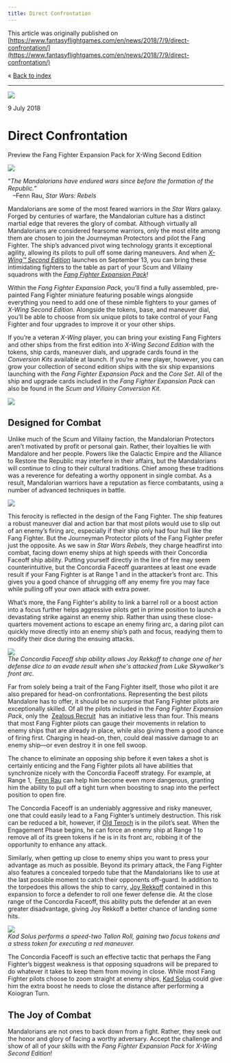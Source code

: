 ```yaml
---
title: Direct Confrontation
---
```


This article was originally published on [https://www.fantasyflightgames.com/en/news/2018/7/9/direct-confrontation/](https://www.fantasyflightgames.com/en/news/2018/7/9/direct-confrontation/)

&laquo; [Back to index](../index.md)

---

![](7e6dc8fa57dd5f80f191133736ff03a3.jpg)

9 July 2018

Direct Confrontation
====================

Preview the Fang Fighter Expansion Pack for X-Wing Second Edition

![](bb928a4d4796eba0db89628374e8d173.png)

“_The Mandalorians have endured wars since before the formation of the Republic.”_  
   –Fenn Rau, _Star Wars: Rebels_

Mandalorians are some of the most feared warriors in the _Star Wars_ galaxy. Forged by centuries of warfare, the Mandalorian culture has a distinct martial edge that reveres the glory of combat. Although virtually all Mandalorians are considered fearsome warriors, only the most elite among them are chosen to join the Journeyman Protectors and pilot the Fang Fighter. The ship’s advanced pivot wing technology grants it exceptional agility, allowing its pilots to pull off some daring maneuvers. And when _[X-Wing™ Second Edition](https://www.fantasyflightgames.com/en/products/x-wing-second-edition/)_ launches on September 13, you can bring these intimidating fighters to the table as part of your Scum and Villainy squadrons with the _[Fang Fighter Expansion Pack](https://www.fantasyflightgames.com/en/products/x-wing-second-edition/products/fang-fighter-expansion-pack/)_!

Within the _Fang Fighter Expansion Pack_, you’ll find a fully assembled, pre-painted Fang Fighter miniature featuring posable wings alongside everything you need to add one of these nimble fighters to your games of _X-Wing Second Edition_. Alongside the tokens, base, and maneuver dial, you’ll be able to choose from six unique pilots to take control of your Fang Fighter and four upgrades to improve it or your other ships.

If you’re a veteran _X-Wing_ player, you can bring your existing Fang Fighters and other ships from the first edition into _X-Wing Second Edition_ with the tokens, ship cards, maneuver dials, and upgrade cards found in the _Conversion Kits_ available at launch. If you’re a new player, however, you can grow your collection of second edition ships with the six ship expansions launching with the _Fang Fighter Expansion Pack_ and the _Core Set_. All of the ship and upgrade cards included in the _Fang Fighter Expansion Pack_ can also be found in the _Scum and Villainy Conversion Kit._

![](03ad7d6e289cba6f1f0e1c387d2e97e0.png)

Designed for Combat  
---------------------

Unlike much of the Scum and Villainy faction, the Mandalorian Protectors aren’t motivated by profit or personal gain. Rather, their loyalties lie with Mandalore and her people. Powers like the Galactic Empire and the Alliance to Restore the Republic may interfere in their affairs, but the Mandalorians will continue to cling to their cultural traditions. Chief among these traditions was a reverence for defeating a worthy opponent in single combat. As a result, Mandalorian warriors have a reputation as fierce combatants, using a number of advanced techniques in battle.

![](9e593d22a69b57712812a0425e5a7e61.png)

This ferocity is reflected in the design of the Fang Fighter. The ship features a robust maneuver dial and action bar that most pilots would use to slip out of an enemy’s firing arc, especially if their ship only had four hull like the Fang Fighter. But the Journeyman Protector pilots of the Fang Fighter prefer just the opposite. As we saw in _Star Wars Rebels_, they charge headfirst into combat, facing down enemy ships at high speeds with their Concordia Faceoff ship ability. Putting yourself directly in the line of fire may seem counterintuitive, but the Concordia Faceoff guarantees at least one evade result if your Fang Fighter is at Range 1 and in the attacker’s front arc. This gives you a good chance of shrugging off any enemy fire you may face while pulling off your own attack with extra power.

What’s more, the Fang Fighter's ability to link a barrel roll or a boost action into a focus further helps aggressive pilots get in prime position to launch a devastating strike against an enemy ship. Rather than using these close-quarters movement actions to escape an enemy firing arc, a daring pilot can quickly move directly into an enemy ship’s path and focus, readying them to modify their dice during the ensuing attacks.

![](8fb87a40c59bade6d339ca125651fdc7.jpg)  
_The Concordia Faceoff ship ability allows Joy Rekkoff to change one of her defense dice to an evade result when she's attacked from Luke Skywalker's front arc._

Far from solely being a trait of the Fang Fighter itself, those who pilot it are also prepared for head-on confrontations. Representing the best pilots Mandalore has to offer, it should be no surprise that Fang Fighter pilots are exceptionally skilled. Of all the pilots included in the _Fang Fighter Expansion Pack_, only the  [Zealous Recruit](9d841889789db681c036dea027af736c.png)  has an initiative less than four. This means that most Fang Fighter pilots can gauge their movements in relation to enemy ships that are already in place, while also giving them a good chance of firing first. Charging in head-on, then, could deal massive damage to an enemy ship—or even destroy it in one fell swoop. 

The chance to eliminate an opposing ship before it even takes a shot is certainly enticing and the Fang Fighter pilots all have abilities that synchronize nicely with the Concordia Faceoff strategy. For example, at Range 1,  [Fenn Rau](2d1f77af52c7ad05a367ce4207b255bb.png) can help him become even more dangerous, granting him the ability to pull off a tight turn when boosting to snap into the perfect position to open fire.   

The Concordia Faceoff is an undeniably aggressive and risky maneuver, one that could easily lead to a Fang Fighter’s untimely destruction. This risk can be reduced a bit, however, if [Old Teroch](02043e6a5d674347cb95775e97d5bf6f.png) is in the pilot’s seat. When the Engagement Phase begins, he can force an enemy ship at Range 1 to remove all of its green tokens if he is in its front arc, robbing it of the opportunity to enhance any attack.

Similarly, when getting up close to enemy ships you want to press your advantage as much as possible. Beyond its primary attack, the Fang Fighter also features a concealed torpedo tube that the Mandalorians like to use at the last possible moment to catch their opponents off-guard. In addition to the torpedoes this allows the ship to carry, [Joy Rekkoff](1e962b95d41f8d123e71f5250c410935.png) contained in this expansion to force a defender to roll one fewer defense die. At the close range of the Concordia Faceoff, this ability puts the defender at an even greater disadvantage, giving Joy Rekkoff a better chance of landing some hits.

![](ef3c17982354b18db8365cdadd0f6e17.jpg)  
_Kad Solus performs a speed-two Tallon Roll, gaining two focus tokens and a stress token for executing a red maneuver._ 

The Concordia Faceoff is such an effective tactic that perhaps the Fang Fighter’s biggest weakness is that opposing squadrons will be prepared to do whatever it takes to keep them from moving in close. While most Fang Fighter pilots choose to zoom straight at enemy ships, [Kad Solus](b3889cf7a75213c6b9d304d71562741c.png) could give him the extra boost he needs to close the distance after performing a Koiogran Turn. 

The Joy of Combat
-----------------

Mandalorians are not ones to back down from a fight. Rather, they seek out the honor and glory of facing a worthy adversary. Accept the challenge and show of all of your skills with the _Fang Fighter Expansion Pack_ for _X-Wing Second Edition_!